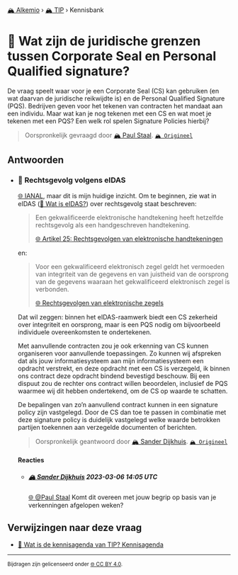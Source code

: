 [🏔️ Alkemio](https://welcome.alkem.io/) › [🏔️ TIP](https://alkem.io/tip/dashboard) › Kennisbank
# 📄 Wat zijn de juridische grenzen tussen Corporate Seal en Personal Qualified signature?
De vraag speelt waar voor je een Corporate Seal (CS) kan gebruiken (en wat daarvan de juridische reikwijdte is) en de Personal Qualified Signature (PQS). Bedrijven geven voor het tekenen van contracten het mandaat aan een individu. Maar wat kan je nog tekenen met een CS en wat moet je tekenen met een PQS? Een welk rol spelen Signature Policies hierbij?
> Oorspronkelijk gevraagd door [🏔️ Paul Staal](https://alkem.io/user/paul-staal-854). [`🏔️ Origineel`](https://alkem.io/tip/collaboration/juridischegrenzent-2374)

## Antwoorden
- ### <a id="rechtsgevolgvolgens-1804"></a> 📌 Rechtsgevolg volgens eIDAS
  [🌐 IANAL](https://en.wikipedia.org/wiki/IANAL), maar dit is mijn huidige inzicht. Om te beginnen, zie wat in eIDAS ([📄 Wat is eIDAS?](watiseidas-4062.md)) over rechtsgevolg staat beschreven:
  > 
  > Een gekwalificeerde elektronische handtekening heeft hetzelfde rechtsgevolg als een handgeschreven handtekening.
  > 
  > [🌐 Artikel 25: Rechtsgevolgen van elektronische handtekeningen](https://eur-lex.europa.eu/legal-content/NL/TXT/HTML/?uri=CELEX:32014R0910&from=EN#d1e2372-73-1)
  
  
  en:
  
  
  > Voor een gekwalificeerd elektronisch zegel geldt het vermoeden van integriteit van de gegevens en van juistheid van de oorsprong van de gegevens waaraan het gekwalificeerd elektronisch zegel is verbonden.
  > 
  > [🌐 Rechtsgevolgen van elektronische zegels](https://eur-lex.europa.eu/legal-content/NL/TXT/HTML/?uri=CELEX:32014R0910&from=EN#d1e2698-73-1)
  
  
  
  
  Dat wil zeggen: binnen het eIDAS-raamwerk biedt een CS zekerheid over integriteit en oorsprong, maar is een PQS nodig om bijvoorbeeld individuele overeenkomsten te ondertekenen.
  
  Met aanvullende contracten zou je ook erkenning van CS kunnen organiseren voor aanvullende toepassingen. Zo kunnen wij afspreken dat als jouw informatiesysteem aan mijn informatiesysteem een opdracht verstrekt, en deze opdracht met een CS is verzegeld, ik binnen ons contract deze opdracht bindend bevestigd beschouw. Bij een dispuut zou de rechter ons contract willen beoordelen, inclusief de PQS waarmee wij dit hebben ondertekend, om de CS op waarde te schatten.
  
  De bepalingen van zo’n aanvullend contract kunnen in een signature policy zijn vastgelegd. Door de CS dan toe te passen in combinatie met deze signature policy is duidelijk vastgelegd welke waarde betrokken partijen toekennen aan verzegelde documenten of berichten.

  > Oorspronkelijk geantwoord door [🏔️ Sander Dijkhuis](https://alkem.io/tip/collaboration/juridischegrenzent-2374/posts/rechtsgevolgvolgens-1804). [`🏔️ Origineel`](https://alkem.io/tip/collaboration/juridischegrenzent-2374/posts/rechtsgevolgvolgens-1804)

  #### Reacties
    - ##### [🏔️ Sander Dijkhuis](https://alkem.io/user/sander-dijkhuis-3912) 2023-03-06 14:05 UTC
          
      [🌐 @Paul Staal](https://alkem.io/user/paul-staal-854) Komt dit overeen met jouw begrip op basis van je verkenningen afgelopen weken?
## Verwijzingen naar deze vraag
- [📌 Wat is de kennisagenda van TIP? Kennisagenda](watisdekennisagen-9941.md#kennisagenda-5711)
* * *
<small>Bijdragen zijn gelicenseerd onder [🌐 CC BY 4.0](https://creativecommons.org/licenses/by/4.0/deed.nl).</small>
